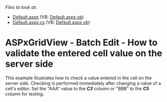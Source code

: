 <!-- default file list -->
*Files to look at*:

* [Default.aspx](./CS/Default.aspx) (VB: [Default.aspx.vb](./VB/Default.aspx.vb))
* [Default.aspx.cs](./CS/Default.aspx.cs) (VB: [Default.aspx.vb](./VB/Default.aspx.vb))
<!-- default file list end -->
# ASPxGridView - Batch Edit - How to validate the entered cell value on the server side


<p>This example illustrates how to check a value entered in the cell on the server side. Checking is performed immediately after changing a value of a cell's editor. Set the "AAA" value to the <strong><em>C3</em></strong> column or "BBB" to the <strong><em>C5</em></strong> column<em> </em>for testing.</p>

<br/>



